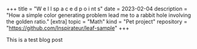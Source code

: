 +++
title = "W e  l l    sp a c  e d   p o  i nt s"
date = 2023-02-04
description = "How a simple color generating problem lead me to a rabbit hole involving the golden ratio."
[extra]
topic = "Math"
kind = "Pet project"
repository = "https://github.com/Inspirateur/leaf-sample"
+++

This is a test blog post